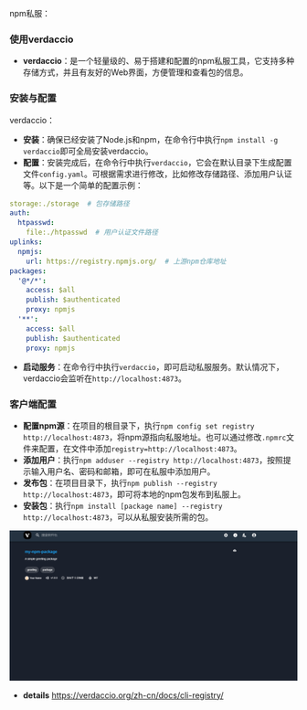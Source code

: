 npm私服：

### 使用verdaccio
- **verdaccio**：是一个轻量级的、易于搭建和配置的npm私服工具，它支持多种存储方式，并且有友好的Web界面，方便管理和查看包的信息。

### 安装与配置
verdaccio：
- **安装**：确保已经安装了Node.js和npm，在命令行中执行`npm install -g verdaccio`即可全局安装verdaccio。
- **配置**：安装完成后，在命令行中执行`verdaccio`，它会在默认目录下生成配置文件`config.yaml`。可根据需求进行修改，比如修改存储路径、添加用户认证等。以下是一个简单的配置示例：
```yaml
storage:./storage  # 包存储路径
auth:
  htpasswd:
    file:./htpasswd  # 用户认证文件路径
uplinks:
  npmjs:
    url: https://registry.npmjs.org/  # 上游npm仓库地址
packages:
  '@*/*':
    access: $all
    publish: $authenticated
    proxy: npmjs
  '**':
    access: $all
    publish: $authenticated
    proxy: npmjs
```
- **启动服务**：在命令行中执行`verdaccio`，即可启动私服服务。默认情况下，verdaccio会监听在`http://localhost:4873`。

### 客户端配置
- **配置npm源**：在项目的根目录下，执行`npm config set registry http://localhost:4873`，将npm源指向私服地址。也可以通过修改`.npmrc`文件来配置，在文件中添加`registry=http://localhost:4873`。
- **添加用户**：执行`npm adduser --registry http://localhost:4873`，按照提示输入用户名、密码和邮箱，即可在私服中添加用户。
- **发布包**：在项目目录下，执行`npm publish --registry http://localhost:4873`，即可将本地的npm包发布到私服上。
- **安装包**：执行`npm install [package name] --registry http://localhost:4873`，可以从私服安装所需的包。



![verdaccio私服](../../docs/images/verdaccio私服.png)
- **details**
https://verdaccio.org/zh-cn/docs/cli-registry/
